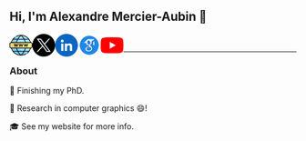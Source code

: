 ## Hi, I'm Alexandre Mercier-Aubin 👋
<a href="https://www.alexandremercieraubin.com">
  <img align="left" alt="My Website" width="40px" src="https://raw.githubusercontent.com/AlexandreMercierAubin/AlexandreMercierAubin/main/images/web.png"/>
</a>

<a href="https://twitter.com/AlexMercierA">
  <img align="left" alt="AlexMercierA | Twitter" width="40px" src="https://raw.githubusercontent.com/AlexandreMercierAubin/AlexandreMercierAubin/main/images/twitter-x.png"/>
</a>

<a href="https://www.linkedin.com/in/alexandremercieraubin/">
  <img align="left" alt="Alexandre Mercier-Aubin" width="40px" src="https://raw.githubusercontent.com/AlexandreMercierAubin/AlexandreMercierAubin/main/images/linkedin.png"  />
</a>

<a href="https://scholar.google.com/citations?user=N3Yv5IcAAAAJ&hl=en">
  <img align="left" alt="Alexandre Mercier-Aubin" width="40px" src="https://raw.githubusercontent.com/AlexandreMercierAubin/AlexandreMercierAubin/main/images/google-scholar.png"  />
</a>

<a href="https://www.youtube.com/@AlexandreMercierAubin/featured">
  <img align="left" alt="Alexandre Mercier-Aubin" width="40px" src="https://raw.githubusercontent.com/AlexandreMercierAubin/AlexandreMercierAubin/main/images/youtube.png"  />
</a>

<br/>

---

### About
📖 Finishing my PhD.

🔭 Research in computer graphics 😄!

🎓 See my website for more info.
